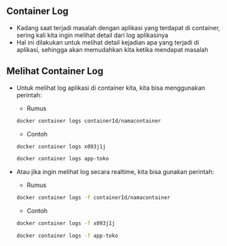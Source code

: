 ## Container Log

- Kadang saat terjadi masalah dengan aplikasi yang terdapat di container, sering kali kita ingin melihat detail dari log aplikasinya
- Hal ini dilakukan untuk melihat detail kejadian apa yang terjadi di aplikasi, sehingga akan memudahkan kita ketika mendapat masalah

## Melihat Container Log

- Untuk melihat log aplikasi di container kita, kita bisa menggunakan perintah:

    + Rumus
    ```bash
    docker container logs containerId/namacontainer
    ```

    + Contoh
    ```bash
    docker container logs x093j1j
    ```
    ```bash
    docker container logs app-toko
    ```

- Atau jika ingin melihat log secara realtime, kita bisa gunakan perintah:

    + Rumus
    ```bash
    docker container logs -f containerId/namacontainer
    ```
    
    + Contoh
    ```bash
    docker container logs -f x093j1j
    ```
    ```bash
    docker container logs -f app-toko
    ```